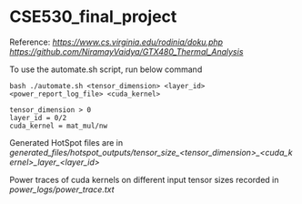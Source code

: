 # CSE530_final_project

Reference:
*https://www.cs.virginia.edu/rodinia/doku.php*
*https://github.com/NiramayVaidya/GTX480_Thermal_Analysis*

To use the automate.sh script, run below command <br />
```console
bash ./automate.sh <tensor_dimension> <layer_id> <power_report_log_file> <cuda_kernel>

tensor_dimension > 0
layer_id = 0/2
cuda_kernel = mat_mul/nw
```

Generated HotSpot files are in *generated_files/hotspot_outputs/tensor_size_<tensor_dimension>\_<cuda_kernel>\_layer_<layer_id>*

Power traces of cuda kernels on different input tensor sizes recorded in *power_logs/power_trace.txt*
